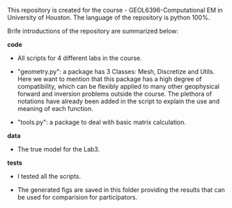 This repository is created for the course - GEOL6396-Computational EM in University of Houston.
The language of the repository is python 100%.

Brife introductions of the repository are summarized below:

**code** 
 - All scripts for 4 different labs in the course.
 
 - "geometry.py": a package has 3 Classes: Mesh, Discretize and Utils. Here we want to mention that this package has a high degree of compatibility, which can be flexibly applied to many other geophysical forward and inversion problems outside the course. The plethora of notations have already been added in the script to explain the use and meaning of each function.
 
 - "tools.py": a package to deal with basic matrix calculation.
 
 **data** 
 - The true model for the Lab3.
 
 **tests** 
 - I tested all the scripts.
 
 - The generated figs are saved in this folder providing the results that can be used for comparision for participators.
